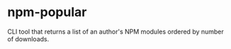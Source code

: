 # npm-popular

CLI tool that returns a list of an author's NPM modules ordered by number of downloads.
